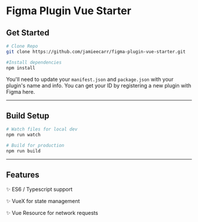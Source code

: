 # Figma Plugin Vue Starter

## Get Started

```bash
# Clone Repo
git clone https://github.com/jamieecarr/figma-plugin-vue-starter.git

#Install dependencies
npm install
```

You'll need to update your `manifest.json` and `package.json` with your plugin's name and info. You can get your ID by registering a new plugin with Figma here.

---

## Build Setup

```bash
# Watch files for local dev
npm run watch

# Build for production
npm run build
```

---

## Features

✨ ES6 / Typescript support

✨ VueX for state management

✨ Vue Resource for network requests
